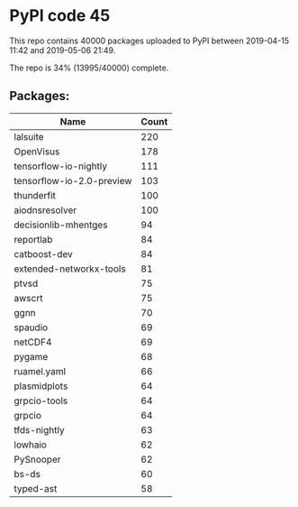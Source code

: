# PyPI code 45

This repo contains 40000 packages uploaded to PyPI between 
2019-04-15 11:42 and 2019-05-06 21:49.

The repo is 34% (13995/40000) complete.

## Packages:

| Name  | Count |
| ----- | ----- |
| lalsuite | 220 |
| OpenVisus | 178 |
| tensorflow-io-nightly | 111 |
| tensorflow-io-2.0-preview | 103 |
| thunderfit | 100 |
| aiodnsresolver | 100 |
| decisionlib-mhentges | 94 |
| reportlab | 84 |
| catboost-dev | 84 |
| extended-networkx-tools | 81 |
| ptvsd | 75 |
| awscrt | 75 |
| ggnn | 70 |
| spaudio | 69 |
| netCDF4 | 69 |
| pygame | 68 |
| ruamel.yaml | 66 |
| plasmidplots | 64 |
| grpcio-tools | 64 |
| grpcio | 64 |
| tfds-nightly | 63 |
| lowhaio | 62 |
| PySnooper | 62 |
| bs-ds | 60 |
| typed-ast | 58 |


